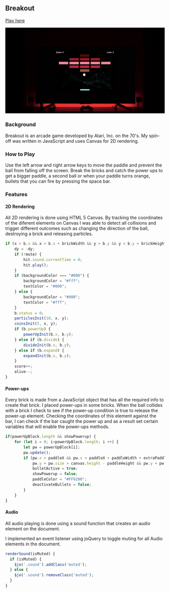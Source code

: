 ## Breakout

[Play here](https://javiermortiz.github.io/breakout/)

![breakout_screenshot](breakout_screenshot.png)

### Background

Breakout is an arcade game developed by Atari, Inc. on the 70's. My spin-off was written in JavaScript and uses Canvas for 2D rendering.

### How to Play

Use the left arrow and right arrow keys to move the paddle and prevent the ball from falling off the screen. Break the bricks and catch the power ups to get a bigger paddle, a second ball or when your paddle turns orange, bullets that you can fire by pressing the space bar.

### Features

#### 2D Rendering
All 2D rendering is done using HTML 5 Canvas. By tracking the coordinates of the diferent elements on Canvas I was able to detect all collisions and trigger different outcomes such as changing the direction of the ball, destroying a brick and releasing particles.

```JavaScript
if (x > b.x && x < b.x + brickWidth && y > b.y && y < b.y + brickHeight) {
    dy = -dy;
    if (!mute) {
        hit.sound.currentTime = 0;
        hit.play();
    }
    if (backgroundColor === "#000") {
        backgroundColor = "#fff";
        textColor = "#000";
    } else {
        backgroundColor = "#000";
        textColor = "#fff";
    }
    b.status = 0;
    particlesInit(10, x, y);
    coinsInit(5, x, y);
    if (b.powerUp) {
        powerUpInit(b.x, b.y);
    } else if (b.divide) {
        divideInit(b.x, b.y);
    } else if (b.expand) {
        expandInit(b.x, b.y);
    }
    score++;
    alive--;
} 
```

#### Power-ups
Every brick is made from a JavaScript object that has all the required info to create that brick. I placed power-ups in some bricks. When the ball collides with a brick I check to see if the power-up condition is true to release the power-up element. Checking the coordinates of this element against the bar, I can check if the bar caught the power up and as a result set certain variables that will enable the power-ups methods.

```JavaScript
if(powerUpBlock.length && showPowerup) {
    for (let i = 0; i<powerUpBlock.length; i ++) {
        let pw = powerUpBlock[i];
        pw.update();
        if (pw.x > paddleX && pw.x < paddleX + paddleWidth + extraPaddleWidth && 
            pw.y + pw.size > canvas.height - paddleHeight && pw.y + pw.size < canvas.height) {
            bulletActive = true;
            showPowerup = false;
            paddleColor = "#FF9200";
            deactivateBullets = false;
        }
    }
}
```

#### Audio
All audio playing is done using a sound function that creates an audio element on the document.

I implemented an event listener using joQuery to toggle muting for all Audio elements in the document.

```javascript
renderSound(isMuted) {
  if (isMuted) {
    $jo('.sound').addClass('muted');
  } else {
    $jo('.sound').removeClass('muted');
  }
}
```
